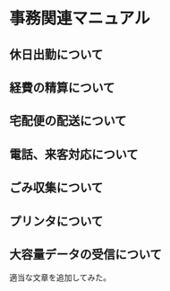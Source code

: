 # 事務関連マニュアル

## 休日出勤について

## 経費の精算について

## 宅配便の配送について

## 電話、来客対応について

## ごみ収集について

## プリンタについて

## 大容量データの受信について

適当な文章を追加してみた。
